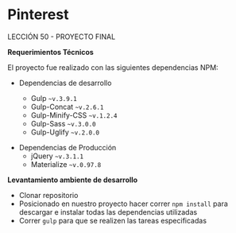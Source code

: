 # Pinterest
LECCIÓN 50 - PROYECTO FINAL

**Requerimientos Técnicos**

El proyecto fue realizado con las siguientes dependencias NPM:

* Dependencias de desarrollo

  * Gulp `~v.3.9.1`
  * Gulp-Concat `~v.2.6.1`
  * Gulp-Minify-CSS `~v.1.2.4`
  * Gulp-Sass `~v.3.0.0`
  * Gulp-Uglify `~v.2.0.0`

- Dependencias de Producción
  - jQuery `~v.3.1.1`
  - Materialize `~v.0.97.8`

**Levantamiento ambiente de desarrollo**
- Clonar repositorio
- Posicionado en nuestro proyecto hacer correr `npm install` para descargar e instalar todas las dependencias utilizadas
- Correr `gulp` para que se realizen las tareas especificadas

